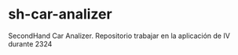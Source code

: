# sh-car-analizer
SecondHand Car Analizer. Repositorio trabajar en la aplicación de IV durante 2324
